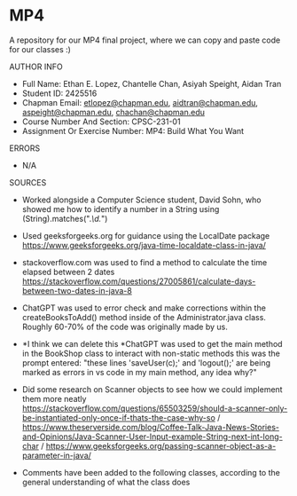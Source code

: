 # MP4
A repository for our MP4 final project, where we can copy and paste code for our classes :)

AUTHOR INFO

- Full Name: Ethan E. Lopez, Chantelle Chan, Asiyah Speight, Aidan Tran
- Student ID: 2425516
- Chapman Email: etlopez@chapman.edu, aidtran@chapman.edu, aspeight@chapman.edu, chachan@chapman.edu
- Course Number And Section: CPSC-231-01
- Assignment Or Exercise Number: MP4: Build What You Want

ERRORS

- N/A

SOURCES

- Worked alongside a Computer Science student, David Sohn, who showed me how to identify a number in a String using (String).matches(".*\\d.*")
- Used geeksforgeeks.org for guidance using the LocalDate package
     https://www.geeksforgeeks.org/java-time-localdate-class-in-java/
- stackoverflow.com was used to find a method to calculate the time elapsed between 2 dates
     https://stackoverflow.com/questions/27005861/calculate-days-between-two-dates-in-java-8
  
- ChatGPT was used to error check and make corrections within the createBooksToAdd() method inside of the Administrator.java class. 
  Roughly 60-70% of the code was originally made by us. 
  
- *I think we can delete this *ChatGPT was used to get the main method in the BookShop class to interact with non-static methods
     this was the prompt entered: "these lines 'saveUser(c);' and 'logout();' are being marked as errors in vs code in my main method, any idea why?"
  
- Did some research on Scanner objects to see how we could implement them more neatly
     https://stackoverflow.com/questions/65503259/should-a-scanner-only-be-instantiated-only-once-if-thats-the-case-why-so / 
     https://www.theserverside.com/blog/Coffee-Talk-Java-News-Stories-and-Opinions/Java-Scanner-User-Input-example-String-next-int-long-char / 
     https://www.geeksforgeeks.org/passing-scanner-object-as-a-parameter-in-java/
- Comments have been added to the following classes, according to the general understanding of what the class does
